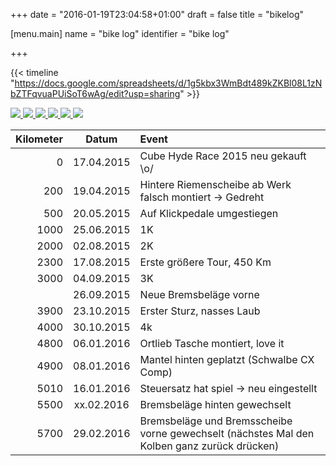 +++
date = "2016-01-19T23:04:58+01:00"
draft = false
title = "bikelog"

[menu.main]
    name = "bike log"
    identifier = "bike log"

+++

{{< timeline "https://docs.google.com/spreadsheets/d/1g5kbx3WmBdt489kZKBl08L1zNbZTFqvuaPUiSoT6wAg/edit?usp=sharing" >}}


<!-- https://github.com/sachinchoolur/lightGallery !-->
<div id="aniimated-thumbnials">
  <a href="../media/img/bike_gallery/2015-04-17_1429265858.jpg">
    <img src="../media/img/bike_gallery/2015-04-17_1429265858_small.jpg" />
  </a>
  <a href="../media/img/bike_gallery/2015-04-19_1429434433.jpg">
    <img src="../media/img/bike_gallery/2015-04-19_1429434433_small.jpg" />
  </a>
    <a href="../media/img/bike_gallery/2015-07-10_1436560660.jpg">
    <img src="../media/img/bike_gallery/2015-07-10_1436560660_small.jpg" />
  </a>
    <a href="../media/img/bike_gallery/2015-09-18_1442596011.jpg">
    <img src="../media/img/bike_gallery/2015-09-18_1442596011_small.jpg" />
  </a>
    <a href="../media/img/bike_gallery/2016-01-07_1452191349.jpg">
    <img src="../media/img/bike_gallery/2016-01-07_1452191349_small.jpg" />
  </a>
    <a href="../media/img/bike_gallery/2016-01-16_1452952163.jpg">
    <img src="../media/img/bike_gallery/2016-01-16_1452952163_small.jpg" />
  </a>
</div>
<script src=../../js/lightGallery.min.js></script>
<script>
$('#aniimated-thumbnials').lightGallery({
    thumbnail:true,
    animateThumb: false,
    showThumbByDefault: false
}); 
</script>


| Kilometer |    Datum   |                        Event                             |
|----------:|:----------:|:---------------------------------------------------------|
| 0         | 17.04.2015 | Cube Hyde Race 2015 neu gekauft \o/                     |
| 200       | 19.04.2015 | Hintere Riemenscheibe ab Werk falsch montiert -> Gedreht |
| 500       | 20.05.2015 | Auf Klickpedale umgestiegen                              |
| 1000      | 25.06.2015 | 1K                                                       |
| 2000      | 02.08.2015 | 2K                                                       |
| 2300      | 17.08.2015 | Erste größere Tour, 450 Km                                |
| 3000      | 04.09.2015 | 3K                                                       |
|           | 26.09.2015 | Neue Bremsbeläge vorne                                   |
| 3900      | 23.10.2015 | Erster Sturz, nasses Laub                                |
| 4000      | 30.10.2015 | 4k                                                       |
| 4800      | 06.01.2016 | Ortlieb Tasche montiert, love it                         |
| 4900      | 08.01.2016 | Mantel hinten geplatzt (Schwalbe CX Comp)                |
| 5010      | 16.01.2016 | Steuersatz hat spiel -> neu eingestellt                  |
| 5500      | xx.02.2016 | Bremsbeläge hinten gewechselt                            |
| 5700      | 29.02.2016 | Bremsbeläge und Bremsscheibe vorne gewechselt (nächstes Mal den Kolben ganz zurück drücken) |


